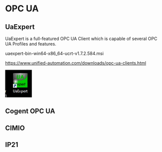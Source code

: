 # OPC UA

## UaExpert

UaExpert is a full-featured OPC UA Client which is capable of several OPC UA Profiles and features.

uaexpert-bin-win64-x86_64-ucrt-v1.7.2.584.msi

https://www.unified-automation.com/downloads/opc-ua-clients.html

![uaexpert](https://github.com/spawnmarvel/quickguides/blob/main/cogent-opcua/uaexpert.jpg)

## Cogent OPC UA

## CIMIO

## IP21

